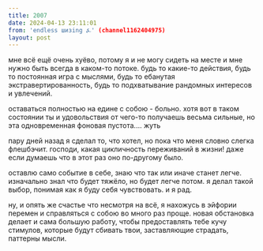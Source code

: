 ```yaml
---
title: 2007
date: 2024-04-13 23:11:01
from: 'endless шизing ⍼' (channel1162404975)
layout: post
---
```


мне всё ещё очень хуёво, потому я  и не могу сидеть на месте и мне нужно быть всегда в каком-то потоке. будь то какие-то действия, будь то постоянная игра с мыслями, будь то ебанутая экстравертированность, будь то подхватывание рандомных интересов и увлечений. 

оставаться полностью на едине с собою - больно. хотя вот в таком состоянии ты и удовольствия от чего-то получаешь весьма сильные, но эта одновременная фоновая пустота.... жуть

пару дней назад я сделал то, что хотел, но пока что меня словно слегка флешбэчит. господи, какая цикличность переживаний в жизни! даже если думаешь что в этот раз оно по-другому было.

оставлю само событие в себе, знаю что так или иначе станет легче. изначально знал что будет тяжёло, но будет легче потом. я делал такой выбор, понимая как я буду себя чувствовать.
и я рад.

ну, и опять же счастье что несмотря на всё, я нахожусь в эйфории перемен и справляться с собою во много раз проще. новая обстановка делает и сама большую работу, чтобы предоставлять тебе кучу стимулов, которые будут сбивать твои, заставляющие страдать, паттерны мысли.
